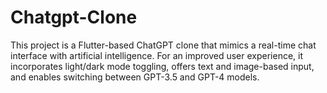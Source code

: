 # Chatgpt-Clone
This project is a Flutter-based ChatGPT clone that mimics a real-time chat interface with artificial intelligence.  For an improved user experience, it incorporates light/dark mode toggling, offers text and image-based input, and enables switching between GPT-3.5 and GPT-4 models.
